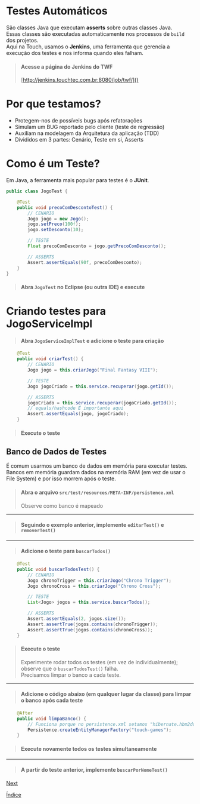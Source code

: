 # Testes Automáticos

São classes Java que executam **asserts** sobre outras classes Java.  
Essas classes são executadas automaticamente nos processos de `build` dos projetos.  
Aqui na Touch, usamos o **Jenkins**, uma ferramenta que gerencia a execução dos testes e nos informa quando eles falham. 

> #### Acesse a página do Jenkins do TWF
> [http://jenkins.touchtec.com.br:8080/job/twf/]()

# Por que testamos?
- Protegem-nos de possíveis bugs após refatorações
- Simulam um BUG reportado pelo cliente (teste de regressão)
- Auxiliam na modelagem da Arquitetura da aplicação (TDD)
- Divididos em 3 partes: Cenário, Teste em si, Asserts

# Como é um Teste?
Em Java, a ferramenta mais popular para testes é o **JUnit**.

```java
public class JogoTest {

    @Test
    public void precoComDescontoTest() {
        // CENARIO
        Jogo jogo = new Jogo();
        jogo.setPreco(100f);
        jogo.setDesconto(10);

        // TESTE
        Float precoComDesconto = jogo.getPrecoComDesconto();

        // ASSERTS
        Assert.assertEquals(90f, precoComDesconto);
    }
}
```

> #### Abra `JogoTest` no **Eclipse** (ou outra IDE) e execute

# Criando testes para JogoServiceImpl

> #### Abra `JogoServiceImplTest` e adicione o teste para criação

```java
    @Test
    public void criarTest() {
        // CENARIO
        Jogo jogo = this.criarJogo("Final Fantasy VIII");

        // TESTE
        Jogo jogoCriado = this.service.recuperar(jogo.getId());

        // ASSERTS
        jogoCriado = this.service.recuperar(jogoCriado.getId());
        // equals/hashcode É importante aqui
        Assert.assertEquals(jogo, jogoCriado);
    }

```

> #### Execute o teste

## Banco de Dados de Testes

É comum usarmos um banco de dados em memória para executar testes.  
Bancos em memória guardam dados na memória RAM (em vez de usar o File System) e por isso morrem após o teste.  

> #### Abra o arquivo `src/test/resources/META-INF/persistence.xml`
> Observe como banco é mapeado

---

> #### Seguindo o exemplo anterior, implemente `editarTest()` e `removerTest()`

---

> #### Adicione o teste para `buscarTodos()`

```java
    @Test
    public void buscarTodosTest() {
        // CENARIO
        Jogo chronoTrigger = this.criarJogo("Chrono Trigger");
        Jogo chronoCross = this.criarJogo("Chrono Cross");

        // TESTE
        List<Jogo> jogos = this.service.buscarTodos();

        // ASSERTS
        Assert.assertEquals(2, jogos.size());
        Assert.assertTrue(jogos.contains(chronoTrigger));
        Assert.assertTrue(jogos.contains(chronoCross));
    }
```

> #### Execute o teste
> Experimente rodar todos os testes (em vez de individualmente); observe que o `buscarTodosTest()` falha.  
> Precisamos limpar o banco a cada teste.

---

> #### Adicione o código abaixo (em qualquer lugar da classe) para limpar o banco **após** cada teste

```java
    @After
    public void limpaBanco() {
        // Funciona porque no persistence.xml setamos "hibernate.hbm2ddl.auto=create-drop"
        Persistence.createEntityManagerFactory("touch-games");
    }
```

> #### Execute novamente todos os testes simultaneamente 

---

> #### A partir do teste anterior, implemente `buscarPorNomeTest()`

[Next](SERVLETS.md)

[Índice](index.md)
